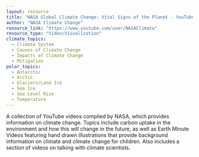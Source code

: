 ```yaml
---
layout: resource
title: "NASA Global Climate Change: Vital Signs of the Planet - YouTube"
author: "NASA Climate Change"
resource_link: "https://www.youtube.com/user/NASAClimate"
resource_type: "Video/Visualization"
climate_topics:
  - Climate System
  - Causes of Climate Change
  - Impacts of Climate Change
  - Mitigation
polar_topics:
  - Antarctic
  - Arctic
  - Glaciers/Land Ice
  - Sea Ice
  - Sea Level Rise
  - Temperature
---
```


A collection of YouTube videos complied by NASA, which provides information on climate change. Topics include carbon uptake in the environment and how this will change in the future, as well as Earth Minute Videos featuring hand drawn illustrations that provide background information on climate and climate change for children. Also includes a section of videos on talking with climate scientists. 